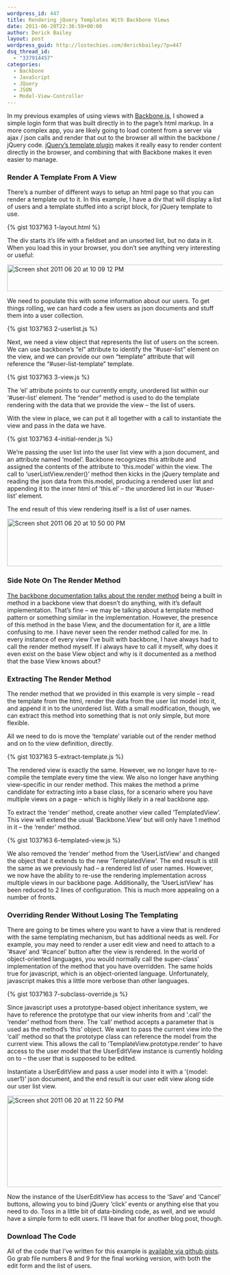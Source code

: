 ```yaml
---
wordpress_id: 447
title: Rendering jQuery Templates With Backbone Views
date: 2011-06-20T22:36:59+00:00
author: Derick Bailey
layout: post
wordpress_guid: http://lostechies.com/derickbailey/?p=447
dsq_thread_id:
  - "337914457"
categories:
  - Backbone
  - JavaScript
  - JQuery
  - JSON
  - Model-View-Controller
---
```

In my previous examples of using views with [Backbone.js](http://documentcloud.github.com/backbone/), I showed a simple login form that was built directly in to the page&#8217;s html markup. In a more complex app, you are likely going to load content from a server via ajax / json calls and render that out to the browser all within the backbone / jQuery code. [jQuery&#8217;s template plugin](http://api.jquery.com/jQuery.template/) makes it really easy to render content directly in the browser, and combining that with Backbone makes it even easier to manage.

 

### Render A Template From A View

There&#8217;s a number of different ways to setup an html page so that you can render a template out to it. In this example, I have a div that will display a list of users and a template stuffed into a script block, for jQuery template to use.

{% gist 1037163 1-layout.html %}

The div starts it&#8217;s life with a fieldset and an unsorted list, but no data in it. When you load this in your browser, you don&#8217;t see anything very interesting or useful:

<img title="Screen shot 2011-06-20 at 10.09.12 PM.png" src="https://lostechies.com/content/derickbailey/uploads/2011/06/Screen-shot-2011-06-20-at-10.09.12-PM.png" border="0" alt="Screen shot 2011 06 20 at 10 09 12 PM" width="539" height="62" />

We need to populate this with some information about our users. To get things rolling, we can hard code a few users as json documents and stuff them into a user collection.

{% gist 1037163 2-userlist.js %}

Next, we need a view object that represents the list of users on the screen. We can use backbone&#8217;s &#8220;el&#8221; attribute to identify the &#8220;#user-list&#8221; element on the view, and we can provide our own &#8220;template&#8221; attribute that will reference the &#8220;#user-list-template&#8221; template.

{% gist 1037163 3-view.js %}

The &#8216;el&#8217; attribute points to our currently empty, unordered list within our &#8216;#user-list&#8217; element. The &#8220;render&#8221; method is used to do the template rendering with the data that we provide the view &#8211; the list of users.

With the view in place, we can put it all together with a call to instantiate the view and pass in the data we have.

{% gist 1037163 4-initial-render.js %}

We&#8217;re passing the user list into the user list view with a json document, and an attribute named &#8216;model&#8217;. Backbone recognizes this attribute and assigned the contents of the attribute to &#8216;this.model&#8217; within the view. The call to &#8216;userListView.render()&#8217; method then kicks in the jQuery template and reading the json data from this.model, producing a rendered user list and appending it to the inner html of &#8216;this.el&#8217; &#8211; the unordered list in our &#8216;#user-list&#8217; element.

The end result of this view rendering itself is a list of user names.

<img title="Screen shot 2011-06-20 at 10.50.00 PM.png" src="https://lostechies.com/content/derickbailey/uploads/2011/06/Screen-shot-2011-06-20-at-10.50.00-PM.png" border="0" alt="Screen shot 2011 06 20 at 10 50 00 PM" width="539" height="111" />

 

### Side Note On The Render Method

[The backbone documentation talks about the render method](http://documentcloud.github.com/backbone/#View-render) being a built in method in a backbone view that doesn&#8217;t do anything, with it&#8217;s default implementation. That&#8217;s fine &#8211; we may be talking about a template method pattern or something similar in the implementation. However, the presence of this method in the base View, and the documentation for it, are a little confusing to me. I have never seen the render method called for me. In every instance of every view I&#8217;ve built with backbone, I have always had to call the render method myself. If i always have to call it myself, why does it even exist on the base View object and why is it documented as a method that the base View knows about?

 

### Extracting The Render Method

The render method that we provided in this example is very simple &#8211; read the template from the html, render the data from the user list model into it, and append it in to the unordered list. With a small modification, though, we can extract this method into something that is not only simple, but more flexible.

All we need to do is move the &#8216;template&#8217; variable out of the render method and on to the view definition, directly.

{% gist 1037163 5-extract-template.js %}

The rendered view is exactly the same. However, we no longer have to re-compile the template every time the view. We also no longer have anything view-specific in our render method. This makes the method a prime candidate for extracting into a base class, for a scenario where you have multiple views on a page &#8211; which is highly likely in a real backbone app.

To extract the &#8216;render&#8217; method, create another view called &#8216;TemplatedView&#8217;. This view will extend the usual &#8216;Backbone.View&#8217; but will only have 1 method in it &#8211; the &#8216;render&#8217; method.

{% gist 1037163 6-templated-view.js %}

We also removed the &#8216;render&#8217; method from the &#8216;UserListView&#8217; and changed the object that it extends to the new &#8216;TemplatedView&#8217;. The end result is still the same as we previously had &#8211; a rendered list of user names. However, we now have the ability to re-use the rendering implementation across multiple views in our backbone page. Additionally, the &#8216;UserListView&#8217; has been reduced to 2 lines of configuration. This is much more appealing on a number of fronts.

 

### Overriding Render Without Losing The Templating

There are going to be times where you want to have a view that is rendered with the same templating mechanism, but has additional needs as well. For example, you may need to render a user edit view and need to attach to a &#8216;#save&#8217; and &#8216;#cancel&#8217; button after the view is rendered. In the world of object-oriented languages, you would normally call the super-class&#8217; implementation of the method that you have overridden. The same holds true for javascript, which is an object-oriented language. Unfortunately, javascript makes this a little more verbose than other languages.

{% gist 1037163 7-subclass-override.js %}

Since javascript uses a prototype-based object inheritance system, we have to reference the prototype that our view inherits from and &#8216;.call&#8217; the &#8216;render&#8217; method from there. The &#8216;call&#8217; method accepts a parameter that is used as the method&#8217;s &#8216;this&#8217; object. We want to pass the current view into the &#8216;call&#8217; method so that the prototype class can reference the model from the current view. This allows the call to &#8216;TemplateView.prototype.render&#8217; to have access to the user model that the UserEditView instance is currently holding on to &#8211; the user that is supposed to be edited.

Instantiate a UserEditView and pass a user model into it with a &#8216;{model: user1}&#8217; json document, and the end result is our user edit view along side our user list view.

<img title="Screen shot 2011-06-20 at 11.22.50 PM.png" src="https://lostechies.com/content/derickbailey/uploads/2011/06/Screen-shot-2011-06-20-at-11.22.50-PM.png" border="0" alt="Screen shot 2011 06 20 at 11 22 50 PM" width="539" height="213" />

Now the instance of the UserEditView has access to the &#8216;Save&#8217; and &#8216;Cancel&#8217; buttons, allowing you to bind jQuery &#8216;click&#8217; events or anything else that you need to do. Toss in a little bit of data-binding code, as well, and we would have a simple form to edit users. I&#8217;ll leave that for another blog post, though.

 

### Download The Code

All of the code that I&#8217;ve written for this example is [available via github gists](https://gist.github.com/1037163). Go grab file numbers 8 and 9 for the final working version, with both the edit form and the list of users.
